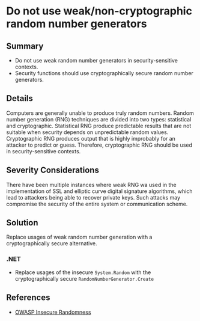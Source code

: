 # Do not use weak/non-cryptographic random number generators

## Summary

* Do not use weak random number generators in security-sensitive contexts.
* Security functions should use cryptographically secure random number generators.

## Details

Computers are generally unable to produce truly random numbers.
Random number generation (RNG) techniques are divided into two types: statistical and cryptographic.
Statistical RNG produce predictable results that are not suitable when security depends on unpredictable random values.
Cryptographic RNG produces output that is highly improbably for an attacker to predict or guess.
Therefore, cryptographic RNG should be used in security-sensitive contexts.

## Severity Considerations

There have been multiple instances where weak RNG wa used in the implementation of SSL and elliptic curve digital signature algorithms,
which lead to attackers being able to recover private keys.
Such attacks may compromise the security of the entire system or communication scheme.

## Solution

Replace usages of weak random number generation with a cryptographically secure alternative.

### .NET

* Replace usages of the insecure `System.Random` with the cryptographically secure `RandomNumberGenerator.Create`

## References

* [OWASP Insecure Randomness](https://owasp.org/www-community/vulnerabilities/Insecure_Randomness)
